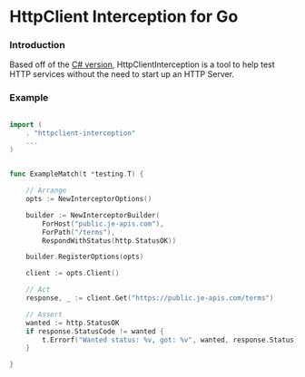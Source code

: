 # HttpClient Interception for Go

### Introduction

Based off of the [C# version](https://github.com/justeat/httpclient-interception), HttpClientInterception is a tool to help test HTTP services without the need to start up an HTTP Server.

### Example

```go

import (
    . "httpclient-interception"
    ...
)


func ExampleMatch(t *testing.T) {

    // Arrange
    opts := NewInterceptorOptions()

    builder := NewInterceptorBuilder(
        ForHost("public.je-apis.com"),
        ForPath("/terms"),
        RespondWithStatus(http.StatusOK))

    builder.RegisterOptions(opts)

    client := opts.Client()

    // Act
    response, _ := client.Get("https://public.je-apis.com/terms")

    // Assert
    wanted := http.StatusOK
    if response.StatusCode != wanted {
        t.Errorf("Wanted status: %v, got: %v", wanted, response.Status)
    }

}

```
